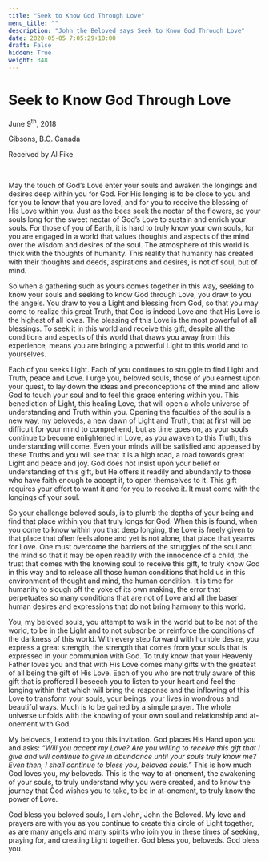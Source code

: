 ```yaml
---
title: "Seek to Know God Through Love"
menu_title: ""
description: "John the Beloved says Seek to Know God Through Love"
date: 2020-05-05 7:05:29+10:00
draft: False
hidden: True
weight: 348
---
```

#  Seek to Know God Through Love

June 9<sup>th</sup>, 2018

Gibsons, B.C. Canada

Received by Al Fike

 

May the touch of God’s Love enter your souls and awaken the longings and desires deep within you for God. For His longing is to be close to you and for you to know that you are loved, and for you to receive the blessing of His Love within you. Just as the bees seek the nectar of the flowers, so your souls long for the sweet nectar of God’s Love to sustain and enrich your souls. For those of you of Earth, it is hard to truly know your own souls, for you are engaged in a world that values thoughts and aspects of the mind over the wisdom and desires of the soul. The atmosphere of this world is thick with the thoughts of humanity. This reality that humanity has created with their thoughts and deeds, aspirations and desires, is not of soul, but of mind. 

So when a gathering such as yours comes together in this way, seeking to know your souls and seeking to know God through Love, you draw to you the angels. You draw to you a Light and blessing from God, so that you may come to realize this great Truth, that God is indeed Love and that His Love is the highest of all loves. The blessing of this Love is the most powerful of all blessings. To seek it in this world and receive this gift, despite all the conditions and aspects of this world that draws you away from this experience, means you are bringing a powerful Light to this world and to yourselves. 

Each of you seeks Light. Each of you continues to struggle to find Light and Truth, peace and Love. I urge you, beloved souls, those of you earnest upon your quest, to lay down the ideas and preconceptions of the mind and allow God to touch your soul and to feel this grace entering within you. This benediction of Light, this healing Love, that will open a whole universe of understanding and Truth within you. Opening the faculties of the soul is a new way, my beloveds, a new dawn of Light and Truth, that at first will be difficult for your mind to comprehend, but as time goes on, as your souls continue to become enlightened in Love, as you awaken to this Truth, this understanding will come. Even your minds will be satisfied and appeased by these Truths and you will see that it is a high road, a road towards great Light and peace and joy. God does not insist upon your belief or understanding of this gift, but He offers it readily and abundantly to those who have faith enough to accept it, to open themselves to it. This gift requires your effort to want it and for you to receive it. It must come with the longings of your soul. 

So your challenge beloved souls, is to plumb the depths of your being and find that place within you that truly longs for God. When this is found, when you come to know within you that deep longing, the Love is freely given to that place that often feels alone and yet is not alone, that place that yearns for Love. One must overcome the barriers of the struggles of the soul and the mind so that it may be open readily with the innocence of a child, the trust that comes with the knowing soul to receive this gift, to truly know God in this way and to release all those human conditions that hold us in this environment of thought and mind, the human condition. It is time for humanity to slough off the yoke of its own making, the error that perpetuates so many conditions that are not of Love and all the baser human desires and expressions that do not bring harmony to this world. 

You, my beloved souls, you attempt to walk in the world but to be not of the world, to be in the Light and to not subscribe or reinforce the conditions of the darkness of this world. With every step forward with humble desire, you express a great strength, the strength that comes from your souls that is expressed in your communion with God. To truly know that your Heavenly Father loves you and that with His Love comes many gifts with the greatest of all being the gift of His Love. Each of you who are not truly aware of this gift that is proffered I beseech you to listen to your heart and feel the longing within that which will bring the response and the inflowing of this Love to transform your souls, your beings, your lives in wondrous and beautiful ways. Much is to be gained by a simple prayer. The whole universe unfolds with the knowing of your own soul and relationship and at-onement with God. 

My beloveds, I extend to you this invitation. God places His Hand upon you and asks: *“Will you accept my Love? Are you willing to receive this gift that I give and will continue to give in abundance until your souls truly know me? Even then, I shall continue to bless you, beloved souls.”* This is how much God loves you, my beloveds. This is the way to at-onement, the awakening of your souls, to truly understand why you were created, and to know the journey that God wishes you to take, to be in at-onement, to truly know the power of Love. 

God bless you beloved souls, I am John, John the Beloved. My love and prayers are with you as you continue to create this circle of Light together, as are many angels and many spirits who join you in these times of seeking, praying for, and creating Light together. God bless you, beloveds. God bless you.

